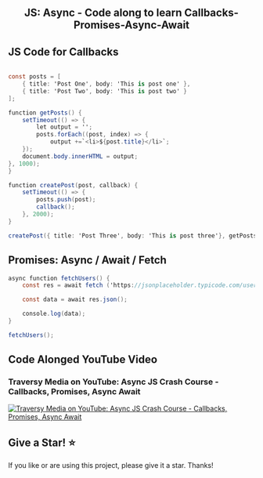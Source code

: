 <h2 align="center">
  JS: Async - Code along to learn Callbacks-Promises-Async-Await <br/>
</h2>


## JS Code for Callbacks 

```c#

const posts = [
    { title: 'Post One', body: 'This is post one' },
    { title: 'Post Two', body: 'This is post two' }
];

function getPosts() {
    setTimeout(() => {
        let output = '';
        posts.forEach((post, index) => {
            output +=`<li>${post.title}</li>`;
    });
    document.body.innerHTML = output;
}, 1000);
}

function createPost(post, callback) {
    setTimeout(() => {
        posts.push(post);
        callback();
    }, 2000);
}

createPost({ title: 'Post Three', body: 'This is post three'}, getPosts);

```


## Promises: Async / Await / Fetch


```c#
async function fetchUsers() {
    const res = await fetch ('https://jsonplaceholder.typicode.com/users')

    const data = await res.json();

    console.log(data);
}

fetchUsers();

```

## Code Alonged YouTube Video
### Traversy Media on YouTube: Async JS Crash Course - Callbacks, Promises, Async Await
[![Traversy Media on YouTube: Async JS Crash Course - Callbacks, Promises, Async Await](https://i.ytimg.com/vi/PoRJizFvM7s/hqdefault_81800.jpg?sqp=-oaymwEcCNACELwBSFXyq4qpAw4IARUAAIhCGAFwAcABBg==&rs=AOn4CLDEUTFiqupglxvPMiIe2zyIyNFm0w)](https://youtu.be/PoRJizFvM7s?si=cDF9iqnl1PNj6z7o)


## Give a Star! :star:
If you like or are using this project, please give it a star. Thanks!


